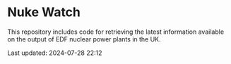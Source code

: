 # Nuke Watch

This repository includes code for retrieving the latest information available on the output of EDF nuclear power plants in the UK.

Last updated: 2024-07-28 22:12